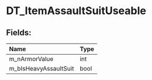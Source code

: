 # DT_ItemAssaultSuitUseable

## Fields:

| Name | Type |
| :--- | :--- |
| m_nArmorValue | int |
| m_bIsHeavyAssaultSuit | bool |
